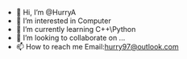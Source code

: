 - 👋 Hi, I’m @HurryA
- 👀 I’m interested in Computer
- 🌱 I’m currently learning C++\Python
- 💞️ I’m looking to collaborate on ...
- 📫 How to reach me Email:hurry97@outlook.com

<!---
HurryA/HurryA is a ✨ special ✨ repository because its `README.md` (this file) appears on your GitHub profile.
You can click the Preview link to take a look at your changes.
--->
